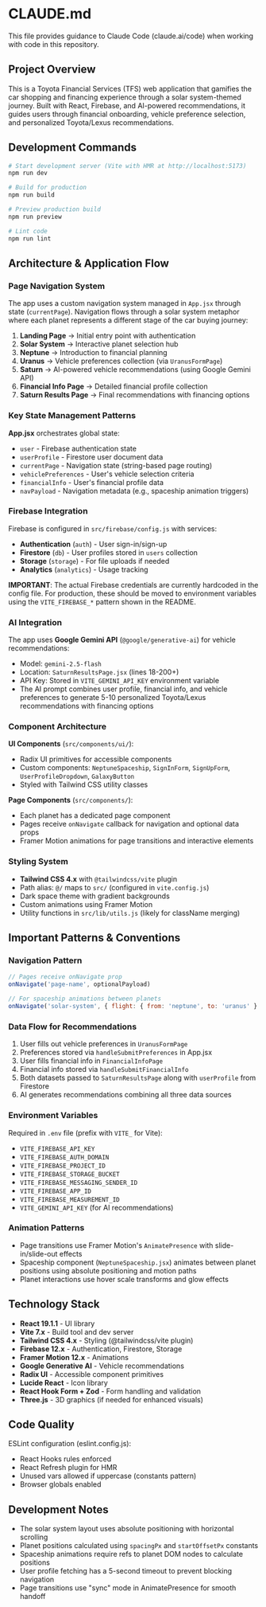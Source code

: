 # CLAUDE.md

This file provides guidance to Claude Code (claude.ai/code) when working with code in this repository.

## Project Overview

This is a Toyota Financial Services (TFS) web application that gamifies the car shopping and financing experience through a solar system-themed journey. Built with React, Firebase, and AI-powered recommendations, it guides users through financial onboarding, vehicle preference selection, and personalized Toyota/Lexus recommendations.

## Development Commands

```bash
# Start development server (Vite with HMR at http://localhost:5173)
npm run dev

# Build for production
npm run build

# Preview production build
npm run preview

# Lint code
npm run lint
```

## Architecture & Application Flow

### Page Navigation System
The app uses a custom navigation system managed in `App.jsx` through state (`currentPage`). Navigation flows through a solar system metaphor where each planet represents a different stage of the car buying journey:

1. **Landing Page** → Initial entry point with authentication
2. **Solar System** → Interactive planet selection hub
3. **Neptune** → Introduction to financial planning
4. **Uranus** → Vehicle preferences collection (via `UranusFormPage`)
5. **Saturn** → AI-powered vehicle recommendations (using Google Gemini API)
6. **Financial Info Page** → Detailed financial profile collection
7. **Saturn Results Page** → Final recommendations with financing options

### Key State Management Patterns

**App.jsx** orchestrates global state:
- `user` - Firebase authentication state
- `userProfile` - Firestore user document data
- `currentPage` - Navigation state (string-based page routing)
- `vehiclePreferences` - User's vehicle selection criteria
- `financialInfo` - User's financial profile data
- `navPayload` - Navigation metadata (e.g., spaceship animation triggers)

### Firebase Integration

Firebase is configured in `src/firebase/config.js` with services:
- **Authentication** (`auth`) - User sign-in/sign-up
- **Firestore** (`db`) - User profiles stored in `users` collection
- **Storage** (`storage`) - For file uploads if needed
- **Analytics** (`analytics`) - Usage tracking

**IMPORTANT**: The actual Firebase credentials are currently hardcoded in the config file. For production, these should be moved to environment variables using the `VITE_FIREBASE_*` pattern shown in the README.

### AI Integration

The app uses **Google Gemini API** (`@google/generative-ai`) for vehicle recommendations:
- Model: `gemini-2.5-flash`
- Location: `SaturnResultsPage.jsx` (lines 18-200+)
- API Key: Stored in `VITE_GEMINI_API_KEY` environment variable
- The AI prompt combines user profile, financial info, and vehicle preferences to generate 5-10 personalized Toyota/Lexus recommendations with financing options

### Component Architecture

**UI Components** (`src/components/ui/`):
- Radix UI primitives for accessible components
- Custom components: `NeptuneSpaceship`, `SignInForm`, `SignUpForm`, `UserProfileDropdown`, `GalaxyButton`
- Styled with Tailwind CSS utility classes

**Page Components** (`src/components/`):
- Each planet has a dedicated page component
- Pages receive `onNavigate` callback for navigation and optional data props
- Framer Motion animations for page transitions and interactive elements

### Styling System

- **Tailwind CSS 4.x** with `@tailwindcss/vite` plugin
- Path alias: `@/` maps to `src/` (configured in `vite.config.js`)
- Dark space theme with gradient backgrounds
- Custom animations using Framer Motion
- Utility functions in `src/lib/utils.js` (likely for className merging)

## Important Patterns & Conventions

### Navigation Pattern
```javascript
// Pages receive onNavigate prop
onNavigate('page-name', optionalPayload)

// For spaceship animations between planets
onNavigate('solar-system', { flight: { from: 'neptune', to: 'uranus' } })
```

### Data Flow for Recommendations
1. User fills out vehicle preferences in `UranusFormPage`
2. Preferences stored via `handleSubmitPreferences` in App.jsx
3. User fills financial info in `FinancialInfoPage`
4. Financial info stored via `handleSubmitFinancialInfo`
5. Both datasets passed to `SaturnResultsPage` along with `userProfile` from Firestore
6. AI generates recommendations combining all three data sources

### Environment Variables
Required in `.env` file (prefix with `VITE_` for Vite):
- `VITE_FIREBASE_API_KEY`
- `VITE_FIREBASE_AUTH_DOMAIN`
- `VITE_FIREBASE_PROJECT_ID`
- `VITE_FIREBASE_STORAGE_BUCKET`
- `VITE_FIREBASE_MESSAGING_SENDER_ID`
- `VITE_FIREBASE_APP_ID`
- `VITE_FIREBASE_MEASUREMENT_ID`
- `VITE_GEMINI_API_KEY` (for AI recommendations)

### Animation Patterns
- Page transitions use Framer Motion's `AnimatePresence` with slide-in/slide-out effects
- Spaceship component (`NeptuneSpaceship.jsx`) animates between planet positions using absolute positioning and motion paths
- Planet interactions use hover scale transforms and glow effects

## Technology Stack

- **React 19.1.1** - UI library
- **Vite 7.x** - Build tool and dev server
- **Tailwind CSS 4.x** - Styling (@tailwindcss/vite plugin)
- **Firebase 12.x** - Authentication, Firestore, Storage
- **Framer Motion 12.x** - Animations
- **Google Generative AI** - Vehicle recommendations
- **Radix UI** - Accessible component primitives
- **Lucide React** - Icon library
- **React Hook Form + Zod** - Form handling and validation
- **Three.js** - 3D graphics (if needed for enhanced visuals)

## Code Quality

ESLint configuration (eslint.config.js):
- React Hooks rules enforced
- React Refresh plugin for HMR
- Unused vars allowed if uppercase (constants pattern)
- Browser globals enabled

## Development Notes

- The solar system layout uses absolute positioning with horizontal scrolling
- Planet positions calculated using `spacingPx` and `startOffsetPx` constants
- Spaceship animations require refs to planet DOM nodes to calculate positions
- User profile fetching has a 5-second timeout to prevent blocking navigation
- Page transitions use "sync" mode in AnimatePresence for smooth handoff
